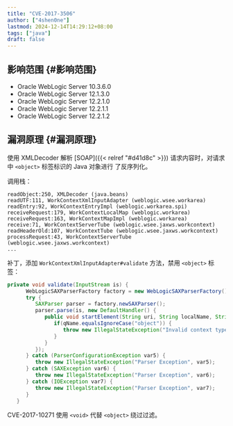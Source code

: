 ```yaml
---
title: "CVE-2017-3506"
author: ["4shen0ne"]
lastmod: 2024-12-14T14:29:12+08:00
tags: ["java"]
draft: false
---
```


## 影响范围 {#影响范围}

-   Oracle WebLogic Server 10.3.6.0
-   Oracle WebLogic Server 12.1.3.0
-   Oracle WebLogic Server 12.2.1.0
-   Oracle WebLogic Server 12.2.1.1
-   Oracle WebLogic Server 12.2.1.2


## 漏洞原理 {#漏洞原理}

使用 XMLDecoder 解析 [SOAP]({{< relref "#d41d8c" >}}) 请求内容时，对请求中 `<object>` 标签标识的 Java 对象进行
了反序列化。

调用栈：

```nil
readObject:250, XMLDecoder (java.beans)
readUTF:111, WorkContextXmlInputAdapter (weblogic.wsee.workarea)
readEntry:92, WorkContextEntryImpl (weblogic.workarea.spi)
receiveRequest:179, WorkContextLocalMap (weblogic.workarea)
receiveRequest:163, WorkContextMapImpl (weblogic.workarea)
receive:71, WorkContextServerTube (weblogic.wsee.jaxws.workcontext)
readHeaderOld:107, WorkContextTube (weblogic.wsee.jaxws.workcontext)
processRequest:43, WorkContextServerTube (weblogic.wsee.jaxws.workcontext)
...
```

补丁，添加 `WorkContextXmlInputAdapter#validate` 方法，禁用 `<object>` 标签：

```java
private void validate(InputStream is) {
      WebLogicSAXParserFactory factory = new WebLogicSAXParserFactory();
      try {
         SAXParser parser = factory.newSAXParser();
         parser.parse(is, new DefaultHandler() {
            public void startElement(String uri, String localName, String qName, Attributes attributes) throws SAXException {
               if(qName.equalsIgnoreCase("object")) {
                  throw new IllegalStateException("Invalid context type: object");
               }
            }
         });
      } catch (ParserConfigurationException var5) {
         throw new IllegalStateException("Parser Exception", var5);
      } catch (SAXException var6) {
         throw new IllegalStateException("Parser Exception", var6);
      } catch (IOException var7) {
         throw new IllegalStateException("Parser Exception", var7);
      }
   }
```

CVE-2017-10271 使用 `<void>` 代替 `<object>` 绕过过滤。
